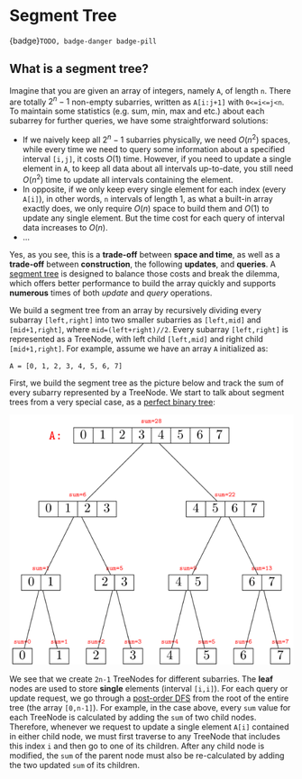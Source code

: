 # Segment Tree

{badge}`TODO, badge-danger badge-pill`

## What is a segment tree?

Imagine that you are given an array of integers, namely `A`, of length `n`. There are totally $2^n-1$ non-empty subarries, written as `A[i:j+1]` with `0<=i<=j<n`. To maintain some statistics (e.g. sum, min, max and etc.) about each subarrey for further queries, we have some straightforward solutions:

- If we naively keep all $2^n-1$ subarries physically, we need $O(n^2)$ spaces, while every time we need to query some information about a specified interval `[i,j]`, it costs $O(1)$ time. However, if you need to update a single element in `A`, to keep all data about all intervals up-to-date, you still need $O(n^2)$ time to update all intervals containing the element. 
- In opposite, if we only keep every single element for each index (every `A[i]`), in other words, `n` intervals of length 1, as what a built-in array exactly does, we only require $O(n)$ space to build them and $O(1)$ to update any single element. But the time cost for each query of interval data increases to $O(n)$.
- ...

Yes, as you see, this is a **trade-off** between **space and time**, as well as a **trade-off** between **construction**, the following **updates**, and **queries**. A [segment tree](https://en.wikipedia.org/wiki/Segment_tree) is designed to balance those costs and break the dilemma, which offers better performance to build the array quickly and supports **numerous** times of both *update* and *query* operations. 

We build a segment tree from an array by recursively dividing every subarray `[left,right]` into two smaller subarries as `[left,mid]` and `[mid+1,right]`, where `mid=(left+right)//2`. Every subarray `[left,right]` is represented as a TreeNode, with left child `[left,mid]` and right child `[mid+1,right]`. For example, assume we have an array `A` initialized as:

```
A = [0, 1, 2, 3, 4, 5, 6, 7]
```

First, we build the segment tree as the picture below and track the sum of every subarry represented by a TreeNode. We start to talk about segment trees from a very special case, as a [perfect binary tree](https://www.programiz.com/dsa/perfect-binary-tree):

![](../images/segtree-full.png)

We see that we create `2n-1` TreeNodes for different subarries. The **leaf** nodes are used to store **single** elements (interval `[i,i]`). For each query or update request, we go through a [post-order DFS](https://en.wikipedia.org/wiki/Tree_traversal#Post-order,_LRN) from the root of the entire tree (the array `[0,n-1]`). For example, in the case above, every `sum` value for each TreeNode is calculated by adding the `sum` of two child nodes. Therefore, whenever we request to update a single element `A[i]` contained in either child node, we must first traverse to any TreeNode that includes this index `i` and then go to one of its children. After any child node is modified, the `sum` of the parent node must also be re-calculated by adding the two updated `sum` of its children.